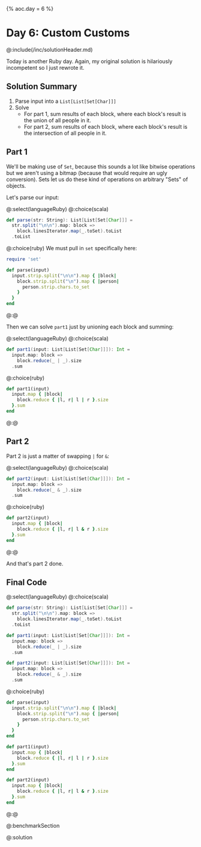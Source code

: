 {%
aoc.day = 6
%}

# Day 6: Custom Customs

@:include(/inc/solutionHeader.md)

Today is another Ruby day. Again, my original solution is hilariously incompetent so I just rewrote it.

## Solution Summary

1. Parse input into a `List[List[Set[Char]]]`
2. Solve
    * For part 1, sum results of each block, where each block's result is the union of all people in it.
    * For part 2, sum results of each block, where each block's result is the intersection of all people in it.


## Part 1

We'll be making use of `Set`, because this sounds a lot like bitwise operations but we aren't using a bitmap (because that would
require an ugly conversion). Sets let us do these kind of operations on arbitrary "Sets" of objects.

Let's parse our input:

@:select(languageRuby)
@:choice(scala)
```scala 3
def parse(str: String): List[List[Set[Char]]] =
  str.split("\n\n").map: block =>
    block.linesIterator.map(_.toSet).toList
  .toList
```
@:choice(ruby)
We must pull in `set` specifically here:
```ruby
require 'set'

def parse(input)
  input.strip.split("\n\n").map { |block|
    block.strip.split("\n").map { |person| 
      person.strip.chars.to_set
    }
  }
end
```
@:@

Then we can solve `part1` just by unioning each block and summing:

@:select(languageRuby)
@:choice(scala)
```scala 3
def part1(input: List[List[Set[Char]]]): Int =
  input.map: block =>
    block.reduce(_ | _).size
  .sum
```
@:choice(ruby)
```ruby
def part1(input)
  input.map { |block| 
    block.reduce { |l, r| l | r }.size
  }.sum
end
```
@:@


## Part 2

Part 2 is just a matter of swapping `|` for `&`:

@:select(languageRuby)
@:choice(scala)
```scala 3
def part2(input: List[List[Set[Char]]]): Int =
  input.map: block =>
    block.reduce(_ & _).size
  .sum
```
@:choice(ruby)
```ruby
def part2(input)
  input.map { |block|
    block.reduce { |l, r| l & r }.size
  }.sum
end
```
@:@

And that's part 2 done.

## Final Code

@:select(languageRuby)
@:choice(scala)
```scala 3
def parse(str: String): List[List[Set[Char]]] =
  str.split("\n\n").map: block =>
    block.linesIterator.map(_.toSet).toList
  .toList

def part1(input: List[List[Set[Char]]]): Int =
  input.map: block =>
    block.reduce(_ | _).size
  .sum

def part2(input: List[List[Set[Char]]]): Int =
  input.map: block =>
    block.reduce(_ & _).size
  .sum
```
@:choice(ruby)
```ruby
def parse(input)
  input.strip.split("\n\n").map { |block|
    block.strip.split("\n").map { |person| 
      person.strip.chars.to_set
    }
  }
end

def part1(input)
  input.map { |block| 
    block.reduce { |l, r| l | r }.size
  }.sum
end

def part2(input)
  input.map { |block|
    block.reduce { |l, r| l & r }.size
  }.sum
end
```
@:@

@:benchmarkSection

@:solution